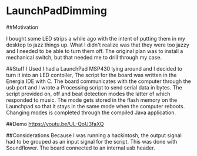 # LaunchPadDimming

##Motivation

I bought some LED strips a while ago with the intent of putting them in my desktop to jazz things up. What I didn't realize was that they were too jazzy and I needed to be able to turn them off. The original plan was to install a mechanical switch, but that needed me to drill through my case. 

##Stuff I Used
I had a LaunchPad MSP430 lying around and I decided to turn it into an LED contoller, The script for the board was written in the Energia IDE with C. The board communicates with the computer through the usb port and I wrote a Processing script to send serial data in bytes. The script provided on, off and beat detection modes the latter of which responded to music. The mode gets stored in the flash memory on the Launchpad so that it stays in the same mode when the computer reboots. Changing modes is completed through the compiled Java application.  

##Demo
https://youtu.be/UL-QoU3faXQ


##Considerations
Because I was running a hackintosh, the output signal had to be grouped as an input signal for the script. This was done with Soundflower. The board connected to an internal usb header. 
